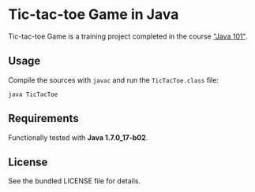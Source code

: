 Tic-tac-toe Game in Java
========================

Tic-tac-toe Game is a training project completed in the course ["Java 101"](http://hexlet.org/lesson/java101/).

## Usage

Compile the sources with `javac` and run the `TicTacToe.class` file:
```
java TicTacToe
```

## Requirements

Functionally tested with **Java 1.7.0_17-b02**.


## License

See the bundled LICENSE file for details.